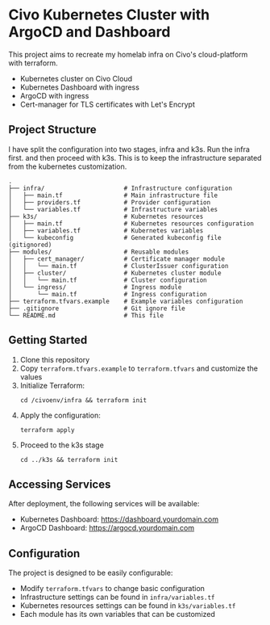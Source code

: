# Civo Kubernetes Cluster with ArgoCD and Dashboard

This project aims to recreate my homelab infra on Civo's cloud-platform with terraform.

- Kubernetes cluster on Civo Cloud
- Kubernetes Dashboard with ingress
- ArgoCD with ingress
- Cert-manager for TLS certificates with Let's Encrypt

## Project Structure

I have split the configuration into two stages, infra and k3s.
Run the infra first. and then proceed with k3s.
This is to keep the infrastructure separated from the kubernetes customization.

```
.
├── infra/                      # Infrastructure configuration
│   ├── main.tf                 # Main infrastructure file
│   ├── providers.tf            # Provider configuration
│   └── variables.tf            # Infrastructure variables
├── k3s/                        # Kubernetes resources
│   ├── main.tf                 # Kubernetes resources configuration
│   ├── variables.tf            # Kubernetes variables
│   └── kubeconfig              # Generated kubeconfig file (gitignored)
├── modules/                    # Reusable modules
│   ├── cert_manager/           # Certificate manager module
│   │   └── main.tf             # ClusterIssuer configuration
│   ├── cluster/                # Kubernetes cluster module
│   │   └── main.tf             # Cluster configuration
│   └── ingress/                # Ingress module
│       └── main.tf             # Ingress configuration
├── terraform.tfvars.example    # Example variables configuration
├── .gitignore                  # Git ignore file
└── README.md                   # This file
```

## Getting Started

1. Clone this repository
2. Copy `terraform.tfvars.example` to `terraform.tfvars` and customize the values
3. Initialize Terraform:
   ```
   cd /civoenv/infra && terraform init
   ```
4. Apply the configuration:
   ```
   terraform apply
   ```
5. Proceed to the k3s stage
   ```
   cd ../k3s && terraform init
   ```

## Accessing Services

After deployment, the following services will be available:

- Kubernetes Dashboard: https://dashboard.yourdomain.com
- ArgoCD Dashboard: https://argocd.yourdomain.com

## Configuration

The project is designed to be easily configurable:

- Modify `terraform.tfvars` to change basic configuration
- Infrastructure settings can be found in `infra/variables.tf`
- Kubernetes resources settings can be found in `k3s/variables.tf`
- Each module has its own variables that can be customized

